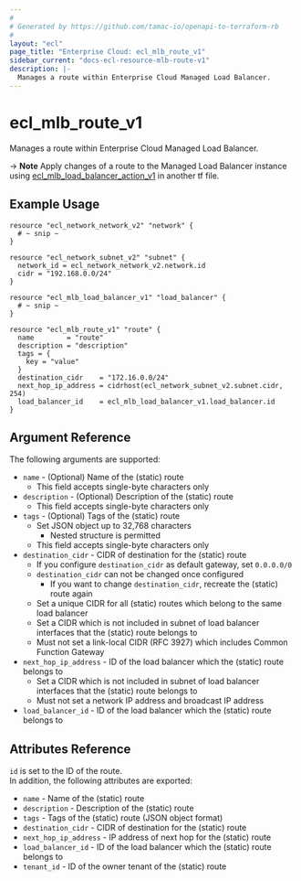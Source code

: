 ```yaml
---
#
# Generated by https://github.com/tamac-io/openapi-to-terraform-rb
#
layout: "ecl"
page_title: "Enterprise Cloud: ecl_mlb_route_v1"
sidebar_current: "docs-ecl-resource-mlb-route-v1"
description: |-
  Manages a route within Enterprise Cloud Managed Load Balancer.
---
```


# ecl\_mlb\_route\_v1

Manages a route within Enterprise Cloud Managed Load Balancer.

-> **Note** Apply changes of a route to the Managed Load Balancer instance using [ecl_mlb_load_balancer_action_v1](./ecl_mlb_load_balancer_action_v1) in another tf file.

## Example Usage

```hcl
resource "ecl_network_network_v2" "network" {
  # ~ snip ~
}

resource "ecl_network_subnet_v2" "subnet" {
  network_id = ecl_network_network_v2.network.id
  cidr = "192.168.0.0/24"
}

resource "ecl_mlb_load_balancer_v1" "load_balancer" {
  # ~ snip ~
}

resource "ecl_mlb_route_v1" "route" {
  name        = "route"
  description = "description"
  tags = {
    key = "value"
  }
  destination_cidr    = "172.16.0.0/24"
  next_hop_ip_address = cidrhost(ecl_network_subnet_v2.subnet.cidr, 254)
  load_balancer_id    = ecl_mlb_load_balancer_v1.load_balancer.id
}
```

## Argument Reference

The following arguments are supported:

* `name` - (Optional) Name of the (static) route
    * This field accepts single-byte characters only
* `description` - (Optional) Description of the (static) route
    * This field accepts single-byte characters only
* `tags` - (Optional) Tags of the (static) route
    * Set JSON object up to 32,768 characters
        * Nested structure is permitted
    * This field accepts single-byte characters only
* `destination_cidr` - CIDR of destination for the (static) route
    * If you configure `destination_cidr` as default gateway, set `0.0.0.0/0`
    * `destination_cidr` can not be changed once configured
        * If you want to change `destination_cidr`, recreate the (static) route again
    * Set a unique CIDR for all (static) routes which belong to the same load balancer
    * Set a CIDR which is not included in subnet of load balancer interfaces that the (static) route belongs to
    * Must not set a link-local CIDR (RFC 3927) which includes Common Function Gateway
* `next_hop_ip_address` - ID of the load balancer which the (static) route belongs to
    * Set a CIDR which is not included in subnet of load balancer interfaces that the (static) route belongs to
    * Must not set a network IP address and broadcast IP address
* `load_balancer_id` - ID of the load balancer which the (static) route belongs to

## Attributes Reference

`id` is set to the ID of the route.<br>
In addition, the following attributes are exported:

* `name` - Name of the (static) route
* `description` - Description of the (static) route
* `tags` - Tags of the (static) route (JSON object format)
* `destination_cidr` - CIDR of destination for the (static) route
* `next_hop_ip_address` - IP address of next hop for the (static) route
* `load_balancer_id` - ID of the load balancer which the (static) route belongs to
* `tenant_id` - ID of the owner tenant of the (static) route
